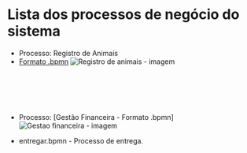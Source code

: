 # Lista dos processos de negócio do sistema

* Processo: Registro de Animais
* [Formato .bpmn](./registro-de-animais.bpmn)<!-- login.bpmn - Processo de login. -->
![Registro de animais - imagem](https://github.com/leoalmeidabraga/Teste/assets/127418501/0b85662f-ea2a-4fb2-866d-a382891bf2fa)
<p><!-- citaçaõ --><br><br><br><br></p>

* Processo: [Gestão Financeira - Formato .bpmn] <!-- agendar.bpmn - Processo de agendamento. -->
![Gestao financeira - imagem](https://github.com/leoalmeidabraga/Teste/assets/127418501/a43b8614-d89a-4e4a-a418-895ef2f8fcc2)




* entregar.bpmn - Processo de entrega.



